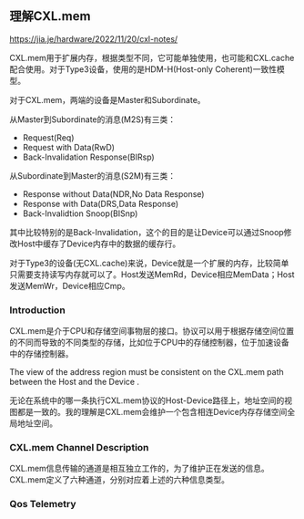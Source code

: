 ## 理解CXL.mem

https://jia.je/hardware/2022/11/20/cxl-notes/

CXL.mem用于扩展内存，根据类型不同，它可能单独使用，也可能和CXL.cache配合使用。对于Type3设备，使用的是HDM-H(Host-only Coherent)一致性模型。



对于CXL.mem，两端的设备是Master和Subordinate。

从Master到Subordinate的消息(M2S)有三类：

+ Request(Req)
+ Request with Data(RwD)
+ Back-Invalidation Response(BIRsp)

从Subordinate到Master的消息(S2M)有三类：

+ Response without Data(NDR,No Data Response)
+ Response with Data(DRS,Data Response)
+ Back-Invalidtion Snoop(BISnp)

其中比较特别的是Back-Invalidation，这个的目的是让Device可以通过Snoop修改Host中缓存了Device内存中的数据的缓存行。

对于Type3的设备(无CXL.cache)来说，Device就是一个扩展的内存，比较简单只需要支持读写内存就可以了。Host发送MemRd，Device相应MemData；Host发送MemWr，Device相应Cmp。



### Introduction

CXL.mem是介于CPU和存储空间事物层的接口。协议可以用于根据存储空间位置的不同而导致的不同类型的存储，比如位于CPU中的存储控制器，位于加速设备中的存储控制器。

The view of the address region must be consistent on the CXL.mem path between the Host and the Device .

无论在系统中的哪一条执行CXL.mem协议的Host-Device路径上，地址空间的视图都是一致的。我的理解是CXL.mem会维护一个包含相连Device内存存储空间全局地址空间。



### CXL.mem Channel Description

CXL.mem信息传输的通道是相互独立工作的，为了维护正在发送的信息。CXL.mem定义了六种通道，分别对应着上述的六种信息类型。



### Qos Telemetry